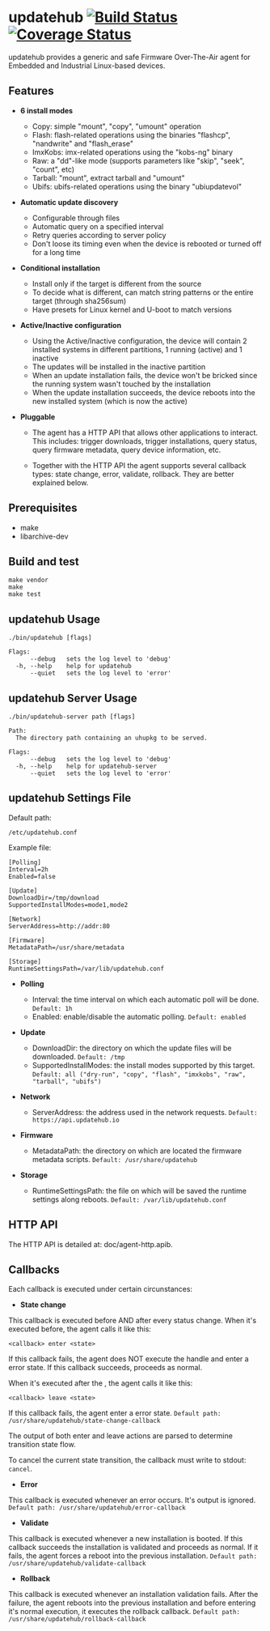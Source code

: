# updatehub [![Build Status](https://travis-ci.org/updatehub/updatehub.svg?branch=v1)](https://travis-ci.org/updatehub/updatehub) [![Coverage Status](https://coveralls.io/repos/github/updatehub/updatehub/badge.svg?branch=v1)](https://coveralls.io/github/updatehub/updatehub?branch=v1)

updatehub provides a generic and safe Firmware Over-The-Air agent for Embedded and
Industrial Linux-based devices.

Features
--------

* **6 install modes**

  * Copy: simple "mount", "copy", "umount" operation
  * Flash: flash-related operations using the binaries "flashcp", "nandwrite" and "flash_erase"
  * ImxKobs: imx-related operations using the "kobs-ng" binary
  * Raw: a "dd"-like mode (supports parameters like "skip", "seek", "count", etc)
  * Tarball: "mount", extract tarball and "umount"
  * Ubifs: ubifs-related operations using the binary "ubiupdatevol"

* **Automatic update discovery**

  * Configurable through files
  * Automatic query on a specified interval
  * Retry queries according to server policy
  * Don't loose its timing even when the device is rebooted or turned
    off for a long time

* **Conditional installation**

  * Install only if the target is different from the source
  * To decide what is different, can match string patterns or the
    entire target (through sha256sum)
  * Have presets for Linux kernel and U-boot to match versions

* **Active/Inactive configuration**

  * Using the Active/Inactive configuration, the device will contain 2
    installed systems in different partitions, 1 running (active) and
    1 inactive
  * The updates will be installed in the inactive partition
  * When an update installation fails, the device won't be bricked
    since the running system wasn't touched by the installation
  * When the update installation succeeds, the device reboots into the
    new installed system (which is now the active)

* **Pluggable**

  * The agent has a HTTP API that allows other applications to
    interact. This includes: trigger downloads, trigger installations,
    query status, query firmware metadata, query device information, etc.

  * Together with the HTTP API the agent supports several callback
    types: state change, error, validate, rollback. They are better
    explained below.

Prerequisites
--------

-  make
-  libarchive-dev

Build and test
--------

    make vendor
    make
    make test

updatehub Usage
--------

    ./bin/updatehub [flags]

    Flags:
          --debug   sets the log level to 'debug'
      -h, --help    help for updatehub
          --quiet   sets the log level to 'error'

updatehub Server Usage
--------

    ./bin/updatehub-server path [flags]

    Path:
      The directory path containing an uhupkg to be served.

    Flags:
          --debug   sets the log level to 'debug'
      -h, --help    help for updatehub-server
          --quiet   sets the log level to 'error'

updatehub Settings File
--------

Default path:

    /etc/updatehub.conf

Example file:

    [Polling]
    Interval=2h
    Enabled=false

    [Update]
    DownloadDir=/tmp/download
    SupportedInstallModes=mode1,mode2

    [Network]
    ServerAddress=http://addr:80

    [Firmware]
    MetadataPath=/usr/share/metadata

    [Storage]
    RuntimeSettingsPath=/var/lib/updatehub.conf

* **Polling**

  * Interval: the time interval on which each automatic poll will be
    done. ``Default: 1h``
  * Enabled: enable/disable the automatic polling. ``Default: enabled``

* **Update**

  * DownloadDir: the directory on which the update files will be
    downloaded. ``Default: /tmp``
  * SupportedInstallModes: the install modes supported by this
    target. ``Default: all ("dry-run", "copy", "flash", "imxkobs",
    "raw", "tarball", "ubifs")``
  
* **Network**

  * ServerAddress: the address used in the network requests. ``Default:
    https://api.updatehub.io``

* **Firmware**

  * MetadataPath: the directory on which are located the firmware
    metadata scripts. ``Default: /usr/share/updatehub``

* **Storage**

  * RuntimeSettingsPath: the file on which will be saved the runtime
    settings along reboots. ``Default: /var/lib/updatehub.conf``

HTTP API
--------

The HTTP API is detailed at: doc/agent-http.apib.

Callbacks
--------

Each callback is executed under certain circunstances:

* **State change**

This callback is executed before AND after every status change. When
it's executed before, the agent calls it like this:

    <callback> enter <state>

If this callback fails, the agent does NOT execute the <state> handle
and enter a error state. If this callback succeeds, proceeds as normal.

When it's executed after the <state>, the agent calls it like this:

    <callback> leave <state>

If this callback fails, the agent enter a error state. ``Default path:
/usr/share/updatehub/state-change-callback``

The output of both enter and leave actions are parsed to determine
transition state flow.

To cancel the current state transition, the callback must write
to stdout: ``cancel``.

* **Error**

This callback is executed whenever an error occurs. It's output is
ignored. ``Default path: /usr/share/updatehub/error-callback``

* **Validate**

This callback is executed whenever a new installation is booted. If
this callback succeeds the installation is validated and proceeds as
normal. If it fails, the agent forces a reboot into the previous
installation. ``Default path: /usr/share/updatehub/validate-callback``

* **Rollback**

This callback is executed whenever an installation validation
fails. After the failure, the agent reboots into the previous
installation and before entering it's normal execution, it executes
the rollback callback. ``Default path: /usr/share/updatehub/rollback-callback``
